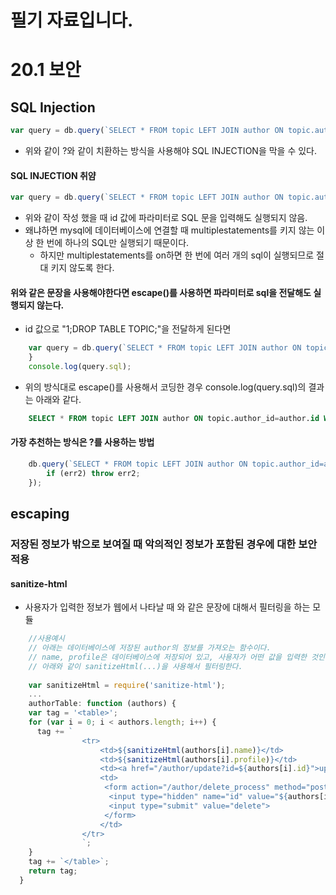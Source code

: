 # 필기 자료입니다.

# 20.1 보안
## SQL Injection
```javascript
var query = db.query(`SELECT * FROM topic LEFT JOIN author ON topic.author_id=author.id WHERE topic.id=?`, [queryData.id], function (err2, topic)
```
- 위와 같이 ?와 같이 치환하는 방식을 사용해야 SQL INJECTION을 막을 수 있다.

#### SQL INJECTION 취얌
```javascript
var query = db.query(`SELECT * FROM topic LEFT JOIN author ON topic.author_id=author.id WHERE topic.id=${queryData.id}`, function (err2, topic){ }
```
- 위와 같이 작성 했을 때 id 값에 파라미터로 SQL 문을 입력해도 실행되지 않음.
- 왜냐하면 mysql에 데이터베이스에 연결할 때 multiplestatements를 키지 않는 이상 한 번에 하나의 SQL만
  실행되기 때문이다.
  - 하지만 multiplestatements를 on하면 한 번에 여러 개의 sql이 실행되므로 절대 키지 않도록 한다.

#### 위와 같은 문장을 사용해야한다면 escape()를 사용하면 파라미터로 sql을 전달해도 실행되지 않는다.
- id 값으로 "1;DROP TABLE TOPIC;"을 전달하게 된다면  
```javascript
    var query = db.query(`SELECT * FROM topic LEFT JOIN author ON topic.author_id=author.id WHERE topic.id=${db.escape(ueryData.id)}`, function (err2, topic){ 
    }
    console.log(query.sql);
```
- 위의 방식대로 escape()를 사용해서 코딩한 경우 console.log(query.sql)의 결과는 아래와 같다.
```sql
    SELECT * FROM topic LEFT JOIN author ON topic.author_id=author.id WHERE topic.id='1;DROP TABLE TOPIC;'
```

#### 가장 추천하는 방식은 ?를 사용하는 방법
```javascript
    db.query(`SELECT * FROM topic LEFT JOIN author ON topic.author_id=author.id WHERE topic.id=?`,       [queryData.id], function (err2, topic) {
        if (err2) throw err2;
    });
``` 

## escaping 
### 저장된 정보가 밖으로 보여질 때 악의적인 정보가 포함된 경우에 대한 보안 적용
#### sanitize-html
- 사용자가 입력한 정보가 웹에서 나타날 때 <script></script>와 같은 문장에 대해서 필터링을 하는 모듈
```javascript
    //사용예시
    // 아래는 데이터베이스에 저장된 author의 정보를 가져오는 함수이다.
    // name, profile은 데이터베이스에 저장되어 있고, 사용자가 어떤 값을 입력한 것인지는 모르기 때문에
    // 아래와 같이 sanitizeHtml(...)을 사용해서 필터링한다.
    
    var sanitizeHtml = require('sanitize-html');
    ...
    authorTable: function (authors) {
    var tag = '<table>';
    for (var i = 0; i < authors.length; i++) {
      tag += `
                <tr>
                    <td>${sanitizeHtml(authors[i].name)}</td>
                    <td>${sanitizeHtml(authors[i].profile)}</td>
                    <td><a href="/author/update?id=${authors[i].id}">update</a></td>
                    <td>
                     <form action="/author/delete_process" method="post">
                      <input type="hidden" name="id" value="${authors[i].id}">
                      <input type="submit" value="delete">
                     </form>
                    </td>
                </tr>
                `;
    }
    tag += `</table>`;
    return tag;
  }
```